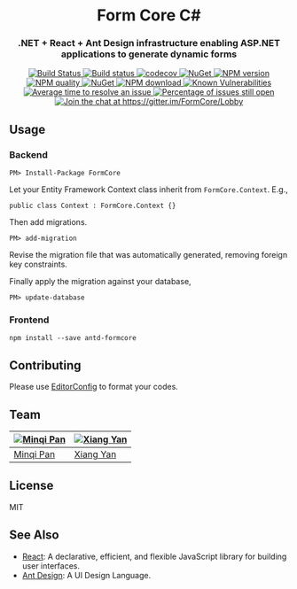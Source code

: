 <h1 align="center" style="border-bottom: none;">Form Core C#</h1>
<h3 align="center">.NET + React + Ant Design infrastructure enabling ASP.NET applications to generate dynamic forms</h3>
<p align="center">
<a href="https://travis-ci.org/pmq20/FormCore">
  <img alt="Build Status" src="https://travis-ci.org/pmq20/FormCore.svg?branch=master" />
</a>
<a href="https://ci.appveyor.com/project/pmq20/formcore/branch/master">
  <img alt="Build status" src="https://ci.appveyor.com/api/projects/status/ijeeeliscqh900sv/branch/master?svg=true" />
</a>
<a href="https://codecov.io/gh/pmq20/FormCore">
  <img alt="codecov" src="https://codecov.io/gh/pmq20/FormCore/branch/master/graph/badge.svg" />
</a>
<a href="https://www.nuget.org/packages/FormCore">
  <img alt="NuGet" src="https://img.shields.io/nuget/v/FormCore.svg" />
</a>
<a href="https://npmjs.org/package/antd-formcore">
  <img alt="NPM version" src="https://img.shields.io/npm/v/antd-formcore.svg" />
</a>
<a href="http://packagequality.com/#?package=antd-formcore">
  <img alt="NPM quality" src="http://npm.packagequality.com/shield/antd-formcore.svg" />
</a>
<a href="https://www.nuget.org/packages/FormCore">
  <img alt="NuGet" src="https://img.shields.io/nuget/dt/FormCore.svg" />
</a>
<a href="https://npmjs.org/package/antd-formcore">
  <img alt="NPM download" src="https://img.shields.io/npm/dm/antd-formcore.svg" />
</a>
<a href="https://snyk.io/test/npm/antd-formcore">
  <img alt="Known Vulnerabilities" src="https://snyk.io/test/npm/antd-formcore/badge.svg" />
</a>
<a href="http://isitmaintained.com/project/pmq20/FormCore">
  <img alt="Average time to resolve an issue" src="http://isitmaintained.com/badge/resolution/pmq20/FormCore.svg" />
</a>
<a href="http://isitmaintained.com/project/pmq20/FormCore">
  <img alt="Percentage of issues still open" src="http://isitmaintained.com/badge/open/pmq20/FormCore.svg" />
</a>
<a href="https://gitter.im/FormCore/Lobby?utm_source=badge&utm_medium=badge&utm_campaign=pr-badge&utm_content=badge">
  <img alt="Join the chat at https://gitter.im/FormCore/Lobby" src="https://badges.gitter.im/FormCore/Lobby.svg" />
</a>
</p>

## Usage

### Backend

    PM> Install-Package FormCore

Let your Entity Framework Context class inherit from `FormCore.Context`. E.g.,

    public class Context : FormCore.Context {}

Then add migrations.

    PM> add-migration

Revise the migration file that was automatically generated, removing foreign key constraints.

Finally apply the migration against your database,

    PM> update-database

### Frontend

    npm install --save antd-formcore

## Contributing    

Please use [EditorConfig](http://editorconfig.org/#download) to format your codes.

## Team

| [![Minqi Pan](https://github.com/pmq20.png?size=100)](https://github.com/pmq20) | [![Xiang Yan](https://github.com/debbbbie.png?size=100)](https://github.com/debbbbie) |
|---------------------------------------------------------------------------------|---------------------------------------------------------------------------------------|
| [Minqi Pan](https://github.com/pmq20)                                           | [Xiang Yan](https://github.com/debbbbie)                                              |

## License

MIT

## See Also

- [React](https://github.com/facebook/react/): A declarative, efficient, and flexible JavaScript library for building user interfaces.
- [Ant Design](https://github.com/ant-design/ant-design/): A UI Design Language.
